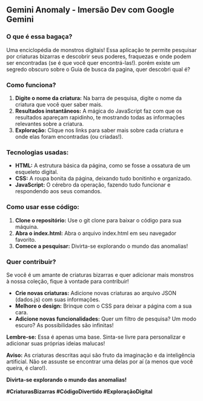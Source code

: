 ## Gemini Anomaly - Imersão Dev com Google Gemini

### **O que é essa bagaça?**

Uma enciclopédia de monstros digitais!  Essa aplicação te permite pesquisar por criaturas bizarras e descobrir seus poderes, fraquezas e onde podem ser encontradas (se é que você quer encontrá-las!).
porém existe um segredo obscuro sobre o Guia de busca da pagina, quer descobri qual é?

### **Como funciona?**

1. **Digite o nome da criatura:** Na barra de pesquisa, digite o nome da criatura que você quer saber mais.
2. **Resultados instantâneos:** A mágica do JavaScript faz com que os resultados apareçam rapidinho, te mostrando todas as informações relevantes sobre a criatura.
3. **Exploração:** Clique nos links para saber mais sobre cada criatura e onde elas foram encontradas (ou criadas!).

### **Tecnologias usadas:**

* **HTML:** A estrutura básica da página, como se fosse a ossatura de um esqueleto digital.
* **CSS:** A roupa bonita da página, deixando tudo bonitinho e organizado.
* **JavaScript:** O cérebro da operação, fazendo tudo funcionar e respondendo aos seus comandos.

### **Como usar esse código:**

1. **Clone o repositório:** Use o git clone para baixar o código para sua máquina.
2. **Abra o index.html:** Abra o arquivo index.html em seu navegador favorito.
3. **Comece a pesquisar:** Divirta-se explorando o mundo das anomalias!

### **Quer contribuir?**

Se você é um amante de criaturas bizarras e quer adicionar mais monstros à nossa coleção, fique à vontade para contribuir! 

* **Crie novas criaturas:** Adicione novas criaturas ao arquivo JSON (dados.js) com suas informações.
* **Melhore o design:** Brinque com o CSS para deixar a página com a sua cara.
* **Adicione novas funcionalidades:** Quer um filtro de pesquisa? Um modo escuro? As possibilidades são infinitas!

**Lembre-se:** Essa é apenas uma base. Sinta-se livre para personalizar e adicionar suas próprias ideias malucas! 

**Aviso:** As criaturas descritas aqui são fruto da imaginação e da inteligência artificial. Não se assuste se encontrar uma delas por aí (a menos que você queira, é claro!). 

**Divirta-se explorando o mundo das anomalias!** 

**#CriaturasBizarras #CódigoDivertido #ExploraçãoDigital**
